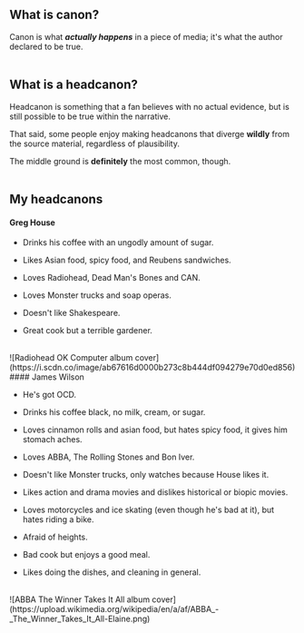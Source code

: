 ## What is canon?

Canon is what _**actually happens**_ in a piece of media; it's what the author declared to be true.
<br>
<br>
## What is a headcanon?

Headcanon is something that a fan believes with no actual evidence, but is still possible to be true within the narrative.

That said, some people enjoy making headcanons that diverge **wildly** from the source material, regardless of plausibility.

The middle ground is **definitely** the most common, though.
<br>
<br>
## My headcanons

#### Greg House

* Drinks his coffee with an ungodly amount of sugar.

* Likes Asian food, spicy food, and Reubens sandwiches.

* Loves Radiohead, Dead Man's Bones and CAN.

* Loves Monster trucks and soap operas.

* Doesn't like Shakespeare.

* Great cook but a terrible gardener.
<br>
![Radiohead OK Computer album cover](https://i.scdn.co/image/ab67616d0000b273c8b444df094279e70d0ed856)
<br>
#### James Wilson

* He's got OCD.

* Drinks his coffee black, no milk, cream, or sugar.

* Loves cinnamon rolls and asian food, but hates spicy food, it gives him stomach aches.

* Loves ABBA, The Rolling Stones and Bon Iver.

* Doesn't like Monster trucks, only watches because House likes it.

* Likes action and drama movies and dislikes historical or biopic movies.

* Loves motorcycles and ice skating (even though he's bad at it), but hates riding a bike.

* Afraid of heights. 

* Bad cook but enjoys a good meal.

* Likes doing the dishes, and cleaning in general.
<br>
![ABBA The Winner Takes It All album cover](https://upload.wikimedia.org/wikipedia/en/a/af/ABBA_-_The_Winner_Takes_It_All-Elaine.png)
<br>
